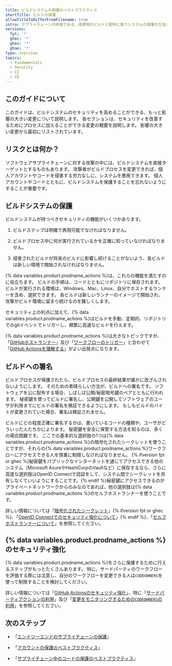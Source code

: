 ```yaml
---
title: ビルドシステムの保護のベストプラクティス
shortTitle: ビルドの保護
allowTitleToDifferFromFilename: true
intro: サプライチェーンの終端である、成果物のビルドと配布に使うシステムの保護の方法に関するガイダンス。
versions:
  fpt: '*'
  ghec: '*'
  ghes: '*'
  ghae: '*'
type: overview
topics:
  - Fundamentals
  - Security
  - CI
  - CD
---
```


## このガイドについて

このガイドは、ビルドシステムのセキュリティを高めることができる、もっと影響の大きい変更について説明します。 各セクションは、セキュリティを改善するためにプロセスに加えることができる変更の概要を説明します。 影響の大きい変更から最初にリストされています。

## リスクとは何か？

ソフトウェアサプライチェーンに対する攻撃の中には、ビルドシステムを直接ターゲットとするものもあります。 攻撃者がビルドプロセスを変更できれば、個人アカウントやコードを侵害する労力なしに、システムを悪用できます。 個人アカウントやコードとともに、ビルドシステムを保護することを忘れないようにすることが重要です。

## ビルドシステムの保護

ビルドシステムが持つべきセキュリティの機能がいくつかあります。

1. ビルドステップは明確で再現可能でなければなりません。

2. ビルドプロセス中に何が実行されているかを正確に知っていなければなりません。

3. 侵害されたビルドが将来のビルドに影響し続けることがないよう、各ビルドは新しい環境で開始されなければなりません。

{% data variables.product.prodname_actions %}は、これらの機能を満たすのに役立ちます。 ビルドの手順は、コードとともにリポジトリに保存されます。 ビルドが実行される環境は、Windows、Mac、Linux、自分でホストするランナーを含め、選択できます。 各ビルドは新しいランナーのイメージで開始され、攻撃がビルド環境に留まり続けるのを難しくします。

セキュリティ上の利点に加えて、{% data variables.product.prodname_actions %}はビルドを手動、定期的、リポジトリでのgitイベントでトリガーし、頻繁に高速なビルドを行えます。

{% data variables.product.prodname_actions %}は大きなトピックですが、「[GitHubホストランナー](/actions/using-workflows/workflow-syntax-for-github-actions#choosing-github-hosted-runners)」及び「[ワークフローのトリガー](/actions/using-workflows/triggering-a-workflow)」と合わせて「[GitHub Actionsを理解する](/actions/learn-github-actions/understanding-github-actions)」がよい出発点になります。

## ビルドへの署名

ビルドプロセスが保護されたら、ビルドプロセスの最終結果が誰かに改ざんされないようにします。 そのための素晴らしい方法が、ビルドへの署名です。 ソフトウェアを公に配布する場合、しばしば公開/秘密暗号鍵のペアとともに行われます。 秘密鍵を使ってビルドに署名し、公開鍵を公開してソフトウェアのユーザが利用までにビルドの署名を検証できるようにします。 もしもビルドのバイトが変更されていた場合、署名は検証されません。

ビルドにどの程度正確に署名するかは、書いているコードの種類や、ユーザがどういった人たちかによります。 秘密鍵を安全に保管する方法を知るのは、多くの場合困難です。 ここでの基本的な選択肢の1つは{% data variables.product.prodname_actions %}の暗号化されたシークレットを使うことですが、それらの{% data variables.product.prodname_actions %}ワークフローにアクセスできる人を慎重に制限しなければなりません。 {% ifversion fpt or ghec %}秘密鍵をパブリックなインターネットを通じてアクセスできる他のシステム（Microsoft AzureやHashiCorpのVaultなど）に保存するなら、さらに高度な選択肢はOpenID Connectで認証をして、システム間でシークレットを共有しなくていいようにすることです。{% endif %}秘密鍵にアクセスできるのがプライベートネットワークからのみなのであれば、他の選択肢は{% data variables.product.prodname_actions %}のセルフホストランナーを使うことです。

詳しい情報については「[暗号化されたシークレット](/actions/security-guides/encrypted-secrets)」{% ifversion fpt or ghec %}、「[OpenID Connectでのセキュリティ強化について](/actions/deployment/security-hardening-your-deployments/about-security-hardening-with-openid-connect)」{% endif %}、「[セルフホストランナーについて](/actions/hosting-your-own-runners/about-self-hosted-runners)」を参照してください。

## {% data variables.product.prodname_actions %}のセキュリティ強化

{% data variables.product.prodname_actions %}をさらに保護するために行えるステップがもっとたくさんあります。 特に、サードパーティのワークフローを評価する際には注意し、自分のワークフローを変更できる人は`CODEOWNERS`を使って制限することを検討してください。

詳しい情報については「[GitHub Actionsのセキュリティ強化](/actions/security-guides/security-hardening-for-github-actions)」、特に「[サードパーティアクションの利用](/actions/security-guides/security-hardening-for-github-actions#using-third-party-actions)」及び「[変更をモニタリングするための`CODEOWNERS`の利用](/actions/security-guides/security-hardening-for-github-actions#using-codeowners-to-monitor-changes)」を参照してください。

## 次のステップ

- 「[エンドツーエンドのサプライチェーンの保護](/code-security/supply-chain-security/end-to-end-supply-chain/end-to-end-supply-chain-overview)」

- 「[アカウントの保護のベストプラクティス](/code-security/supply-chain-security/end-to-end-supply-chain/securing-accounts)」

- 「[サプライチェーン中のコードの保護のベストプラクティス](/code-security/supply-chain-security/end-to-end-supply-chain/securing-code)」
